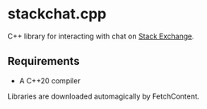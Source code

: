 # stackchat.cpp

C++ library for interacting with chat on [Stack Exchange](//stackexchange.com).

## Requirements

* A C++20 compiler

Libraries are downloaded automagically by FetchContent.
